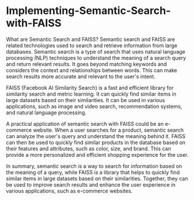 # Implementing-Semantic-Search-with-FAISS

What are Semantic Search and FAISS?
Semantic search and FAISS are related technologies used to search and retrieve information from large databases.
Semantic search is a type of search that uses natural language processing (NLP) techniques to understand the meaning of a search query and return relevant results. It goes beyond matching keywords and considers the context and relationships between words. This can make search results more accurate and relevant to the user's intent.

FAISS (Facebook AI Similarity Search) is a fast and efficient library for similarity search and metric learning. It can quickly find similar items in large datasets based on their similarities. It can be used in various applications, such as image and video search, recommendation systems, and natural language processing.

A practical application of semantic search with FAISS could be an e-commerce website. When a user searches for a product, semantic search can analyze the user's query and understand the meaning behind it. FAISS can then be used to quickly find similar products in the database based on their features and attributes, such as color, size, and brand. This can provide a more personalized and efficient shopping experience for the user.

In summary, semantic search is a way to search for information based on the meaning of a query, while FAISS is a library that helps to quickly find similar items in large datasets based on their similarities. Together, they can be used to improve search results and enhance the user experience in various applications, such as e-commerce websites.
